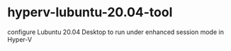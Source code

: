 # hyperv-lubuntu-20.04-tool
configure Lubuntu 20.04 Desktop to run under enhanced session mode in Hyper-V
